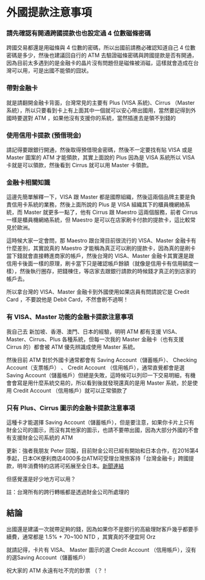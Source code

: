 外國提款注意事項
====

### 請先確認有開通跨國提款也也設定過 4 位數磁條密碼

跨國交易都還是用磁條與 4 位數的密碼，所以出國前請務必確認知道自己 4 位數密碼是多少，然後也建議回自行的 ATM 去驗證磁條密碼與跨國提款是否有開通，因為目前太多遇到的是金融卡的晶片沒有問題但是磁條被消磁，這樣就會造成在台灣可以用，可是出國不能領的囧狀。


### 帶對金融卡

就是請翻開金融卡背面，台灣常見的主要有 Plus (VISA 系統)、Cirrus （Master 系統），所以只要看到卡上有上面其中一個就可以安心帶出國用，當然要記得到外國時要選對 ATM ，如果他沒有支援你的系統，當然插進去是領不到錢的


### 使用信用卡提款 (預借現金)

請記得要跟銀行開通，然後取得預借現金密碼，然後不一定要找有貼 VISA 或是 Master 圖案的 ATM 才能領款，其實上面說的 Plus 因為是 VISA 系統所以 VISA 卡就是可以領款，然後看到 Cirrus 就可以用 Master 卡領款。


### 金融卡相關知識

這邊先簡單解釋一下，VISA 跟 Master 都是國際組織，然後這兩個品牌主要是負責信用卡系統的業務，然後上面所說的 Plus 是 VISA 組織其下的櫃員機網絡系統，而 Master 就更多一點了，他有 Cirrus 跟 Maestro 這兩個服務，前者 Cirrus 一樣是櫃員機網絡系統，但 Maestro 是可以在店家刷卡付款的提款卡，這比較常見於歐洲。

這時候大家一定會問，那 Maestro 跟台灣目前很流行的 VISA、Master 金融卡有什麼差別，其實說真的 Maestro 才能稱為真正可以刷的提款卡，因為真的是刷卡當下錢就會直接轉進商家的帳戶，然後台灣的 VISA、Master 金融卡其實還是跟信用卡後面一樣的原理，刷卡當下只是確認帳戶餘額（就像是信用卡有信用額度一樣），然後執行圈存，把錢棟住，等店家去跟銀行請款的時候錢才真正的到店家的帳戶去。

所以拿台灣的 VISA、Master 金融卡到外國使用如果店員有問請說它是 Credit Card ，不要說他是 Debit Card，不然會刷不過啊！

### 有 VISA、Master 功能的金融卡提款注意事項

我自己去 新加坡、香港、澳門、日本的經驗，明明 ATM 都有支援 VISA、Master、Cirrus、Plus 各種系統，但每一次我的 Master 金融卡（也有支援 Cirrus 的）都會被 ATM 優先辨識成使用 Master 系統。

然後目前 ATM 對於外國卡通常都會有 Saving Account（儲蓄帳戶）、 Checking Account（支票帳戶） 、 Credit Account （信用帳戶），通常直覺都會是選 Saving Account（儲蓄帳戶）但總是失敗，這時候可以列印一下交易明細，有機會會寫是用什麼系統交易的，所以看到後就發現還真的是用 Master 系統，於是使用 Credit Account （信用帳戶）就可以正常領款了


### 只有 Plus、Cirrus 圖示的金融卡提款注意事項

這種卡才能選擇 Saving Account（儲蓄帳戶），但是要注意，如果你卡片上只有財金公司的圖示，而沒有其他家的圖示，也請不要帶出國，因為大部分外國的不會有支援財金公司系統的 ATM

更新：強者我朋友 Peter 回報，目前財金公司已經有開始和日本合作，在2016第4季起，日本OK便利商店4000多台ATM可受理台灣旅客持「台灣金融卡」跨國提款，明年消費特約店將可拓展至全日本。[新聞連結](http://money.udn.com/money/story/5613/1579796)


但感覺還是好少地方可以用？

註：台灣所有的跨行轉帳都是透過財金公司所處理的


## 結論

出國還是建議一次就帶足夠的錢，因為如果你不是銀行的高級理財客戶幾乎都要手續費，通常都是 1.5% + 70~100 NTD ，其實真的不便宜阿 Orz

就請記得，卡片有 VISA、 Master 圖示的選 Credit Account （信用帳戶），沒有的選Saving Account（儲蓄帳戶）

祝大家的 ATM 永遠有吐不完的鈔票 （？！

